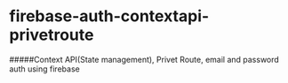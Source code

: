 # firebase-auth-contextapi-privetroute
#####Context API(State management), Privet Route, email and password auth using firebase
